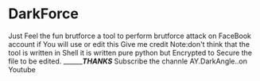 # DarkForce
Just Feel the fun brutforce a tool to perform brutforce attack on FaceBook account
if You will use or edit this Give me credit
Note:don't think that the tool is written in Shell
it is written pure python but Encrypted to Secure the file to be edited.
_______________THANKS_________
Subscribe the channle AY.DarkAngle..on Youtube
